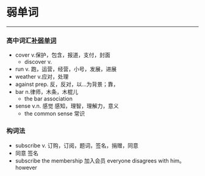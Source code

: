 # 弱单词
---
### 高中词汇[补弱单词](https://pan.baidu.com/s/1z-Sj4pgcK1z54Xp6PLZKOA?pwd=jhkr)
- cover v.保护，包含，报道，支付，封面
  - discover v. 
- run v. 跑，运营，经营，小号，发展，进展
- weather v.应对，处理
- against prep. 反，反对，以...为背景；靠，
- bar n.律师，木条，木棍儿
  - the bar association
- sense v.n. 感觉 感知，理智，理解力，意义
  - the common sense 常识 
### 构词法
- subscribe v. 订购，订阅，题词，签名，捐赠，同意
 - 同意 签名
 - subscribe the membership 加入会员
everyone disagrees with him。however 
